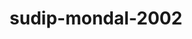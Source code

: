 ---
title: sudip-mondal-2002
github: https://github.com/sudip-mondal-2002
mode: dark
transition: 3s
archetype:
  - Little Bit of Everything
---